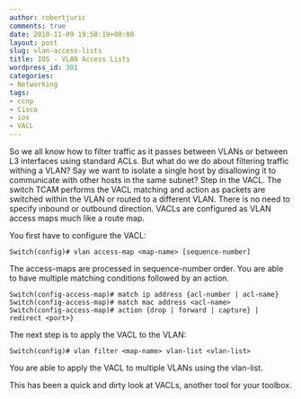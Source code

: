 ```yaml
---
author: robertjuric
comments: true
date: 2010-11-09 19:58:19+00:00
layout: post
slug: vlan-access-lists
title: IOS - VLAN Access Lists
wordpress_id: 301
categories:
- Networking
tags:
- ccnp
- Cisco
- ios
- VACL
---
```


So we all know how to filter traffic as it passes between VLANs or between L3 interfaces using standard ACLs. But what do we do about filtering traffic withing a VLAN? Say we want to isolate a single host by disallowing it to communicate with other hosts in the same subnet? Step in the VACL. The switch TCAM performs the VACL matching and action as packets are switched within the VLAN or routed to a different VLAN. There is no need to specify inbound or outbound direction. VACLs are configured as VLAN access maps much like a route map. 

You first have to configure the VACL:

    
    Switch(config)# vlan access-map <map-name> [sequence-number]


The access-maps are processed in sequence-number order. You are able to have multiple matching conditions followed by an action.

    
    Switch(config-access-map)# match ip address {acl-number | acl-name}
    Switch(config-access-map)# match mac address <acl-name>
    Switch(config-access-map)# action {drop | forward | capture} | redirect <port>}



The next step is to apply the VACL to the VLAN:

    
    Switch(config)# vlan filter <map-name> vlan-list <vlan-list>


You are able to apply the VACL to multiple VLANs using the vlan-list.

This has been a quick and dirty look at VACLs, another tool for your toolbox.
